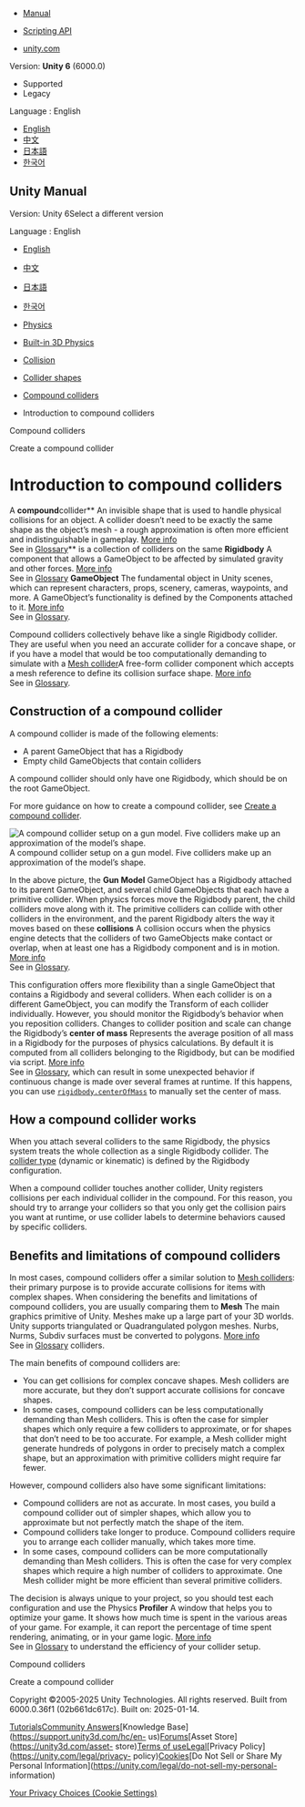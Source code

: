 [](https://docs.unity3d.com)

  * [Manual](../Manual/index.html)
  * [Scripting API](../ScriptReference/index.html)

  * [unity.com](https://unity.com/)

Version: **Unity 6** (6000.0)

  * Supported
  * Legacy

Language : English

  * [English](/Manual/compound-colliders-introduction.html)
  * [中文](/cn/current/Manual/compound-colliders-introduction.html)
  * [日本語](/ja/current/Manual/compound-colliders-introduction.html)
  * [한국어](/kr/current/Manual/compound-colliders-introduction.html)

[](https://docs.unity3d.com)

## Unity Manual

Version: Unity 6Select a different version

Language : English

  * [English](/Manual/compound-colliders-introduction.html)
  * [中文](/cn/current/Manual/compound-colliders-introduction.html)
  * [日本語](/ja/current/Manual/compound-colliders-introduction.html)
  * [한국어](/kr/current/Manual/compound-colliders-introduction.html)

  * [Physics](PhysicsSection.html)
  * [Built-in 3D Physics](PhysicsOverview.html)
  * [Collision](collision-section.html)
  * [Collider shapes](collider-shapes.html)
  * [Compound colliders](compound-colliders.html)
  * Introduction to compound colliders

[](compound-colliders.html)

Compound colliders

[](create-compound-collider.html)

Create a compound collider

# Introduction to compound colliders

A **compound**collider** An invisible shape that is used to handle physical
collisions for an object. A collider doesn’t need to be exactly the same shape
as the object’s mesh - a rough approximation is often more efficient and
indistinguishable in gameplay. [More info](CollidersOverview.html)  
See in [Glossary](Glossary.html#Collider)** is a collection of colliders on
the same **Rigidbody** A component that allows a GameObject to be affected by
simulated gravity and other forces. [More info](class-Rigidbody.html)  
See in [Glossary](Glossary.html#Rigidbody) **GameObject** The fundamental
object in Unity scenes, which can represent characters, props, scenery,
cameras, waypoints, and more. A GameObject’s functionality is defined by the
Components attached to it. [More info](class-GameObject.html)  
See in [Glossary](Glossary.html#GameObject).

Compound colliders collectively behave like a single Rigidbody collider. They
are useful when you need an accurate collider for a concave shape, or if you
have a model that would be too computationally demanding to simulate with a
[Mesh collider](mesh-colliders.html)A free-form collider component which
accepts a mesh reference to define its collision surface shape. [More
info](class-MeshCollider.html)  
See in [Glossary](Glossary.html#MeshCollider).

## Construction of a compound collider

A compound collider is made of the following elements:

  * A parent GameObject that has a Rigidbody
  * Empty child GameObjects that contain colliders

A compound collider should only have one Rigidbody, which should be on the
root GameObject.

For more guidance on how to create a compound collider, see [Create a compound
collider](create-compound-collider.html).

![A compound collider setup on a gun model. Five colliders make up an
approximation of the model’s shape.](../uploads/Main/CompoundCollider.jpg) A
compound collider setup on a gun model. Five colliders make up an
approximation of the model’s shape.

In the above picture, the **Gun Model** GameObject has a Rigidbody attached to
its parent GameObject, and several child GameObjects that each have a
primitive collider. When physics forces move the Rigidbody parent, the child
colliders move along with it. The primitive colliders can collide with other
colliders in the environment, and the parent Rigidbody alters the way it moves
based on these **collisions** A collision occurs when the physics engine
detects that the colliders of two GameObjects make contact or overlap, when at
least one has a Rigidbody component and is in motion. [More
info](CollidersOverview.html)  
See in [Glossary](Glossary.html#Collision).

This configuration offers more flexibility than a single GameObject that
contains a Rigidbody and several colliders. When each collider is on a
different GameObject, you can modify the Transform of each collider
individually. However, you should monitor the Rigidbody’s behavior when you
reposition colliders. Changes to collider position and scale can change the
Rigidbody’s **center of mass** Represents the average position of all mass in
a Rigidbody for the purposes of physics calculations. By default it is
computed from all colliders belonging to the Rigidbody, but can be modified
via script. [More info](../ScriptReference/Rigidbody-centerOfMass.html)  
See in [Glossary](Glossary.html#CenterofMass), which can result in some
unexpected behavior if continuous change is made over several frames at
runtime. If this happens, you can use
[`rigidbody.centerOfMass`](../ScriptReference/Rigidbody-centerOfMass.html) to
manually set the center of mass.

## How a compound collider works

When you attach several colliders to the same Rigidbody, the physics system
treats the whole collection as a single Rigidbody collider. The [collider
type](collider-types-introduction.html) (dynamic or kinematic) is defined by
the Rigidbody configuration.

When a compound collider touches another collider, Unity registers collisions
per each individual collider in the compound. For this reason, you should try
to arrange your colliders so that you only get the collision pairs you want at
runtime, or use collider labels to determine behaviors caused by specific
colliders.

## Benefits and limitations of compound colliders

In most cases, compound colliders offer a similar solution to [Mesh
colliders](mesh-colliders.html): their primary purpose is to provide accurate
collisions for items with complex shapes. When considering the benefits and
limitations of compound colliders, you are usually comparing them to **Mesh**
The main graphics primitive of Unity. Meshes make up a large part of your 3D
worlds. Unity supports triangulated or Quadrangulated polygon meshes. Nurbs,
Nurms, Subdiv surfaces must be converted to polygons. [More info](mesh.html)  
See in [Glossary](Glossary.html#Mesh) colliders.

The main benefits of compound colliders are:

  * You can get collisions for complex concave shapes. Mesh colliders are more accurate, but they don’t support accurate collisions for concave shapes.
  * In some cases, compound colliders can be less computationally demanding than Mesh colliders. This is often the case for simpler shapes which only require a few colliders to approximate, or for shapes that don’t need to be too accurate. For example, a Mesh collider might generate hundreds of polygons in order to precisely match a complex shape, but an approximation with primitive colliders might require far fewer.

However, compound colliders also have some significant limitations:

  * Compound colliders are not as accurate. In most cases, you build a compound collider out of simpler shapes, which allow you to approximate but not perfectly match the shape of the item.
  * Compound colliders take longer to produce. Compound colliders require you to arrange each collider manually, which takes more time.
  * In some cases, compound colliders can be more computationally demanding than Mesh colliders. This is often the case for very complex shapes which require a high number of colliders to approximate. One Mesh collider might be more efficient than several primitive colliders.

The decision is always unique to your project, so you should test each
configuration and use the Physics **Profiler** A window that helps you to
optimize your game. It shows how much time is spent in the various areas of
your game. For example, it can report the percentage of time spent rendering,
animating, or in your game logic. [More info](Profiler.html)  
See in [Glossary](Glossary.html#Profiler) to understand the efficiency of your
collider setup.

[](compound-colliders.html)

Compound colliders

[](create-compound-collider.html)

Create a compound collider

Copyright ©2005-2025 Unity Technologies. All rights reserved. Built from
6000.0.36f1 (02b661dc617c). Built on: 2025-01-14.

[Tutorials](https://learn.unity.com/)[Community
Answers](https://answers.unity3d.com)[Knowledge
Base](https://support.unity3d.com/hc/en-
us)[Forums](https://forum.unity3d.com)[Asset Store](https://unity3d.com/asset-
store)[Terms of
use](https://docs.unity3d.com/Manual/TermsOfUse.html)[Legal](https://unity.com/legal)[Privacy
Policy](https://unity.com/legal/privacy-
policy)[Cookies](https://unity.com/legal/cookie-policy)[Do Not Sell or Share
My Personal Information](https://unity.com/legal/do-not-sell-my-personal-
information)

[Your Privacy Choices (Cookie Settings)](javascript:void\(0\);)

